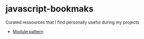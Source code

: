 # javascript-bookmaks
Curated ressources that I find personally useful during my projects

* [Module pattern](https://darrenderidder.github.io/talks/ModulePatterns/#/11)
